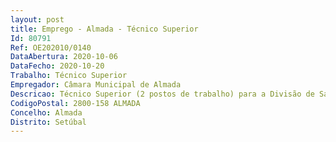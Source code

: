 ```yaml
--- 
layout: post
title: Emprego - Almada - Técnico Superior
Id: 80791
Ref: OE202010/0140
DataAbertura: 2020-10-06
DataFecho: 2020-10-20
Trabalho: Técnico Superior
Empregador: Câmara Municipal de Almada
Descricao: Técnico Superior (2 postos de trabalho) para a Divisão de Saúde Ocupacional e Intervenção Social do Departamento de Recursos Humanos, da Secretaria Geral.1. Formação e CAP em Segurança e Saúde no Trabalho.  Experiência na área da segurança e saúde no trabalho.2. Licenciatura em Direito ou nas áreas das Ciências Sociais  Experiência no apoio à gestão, elaboração de relatórios  gestão de recursos humanos (análise de funções)  elaboração de pareceres, entre outras atividades.
CodigoPostal: 2800-158 ALMADA
Concelho: Almada
Distrito: Setúbal
--- 
```

